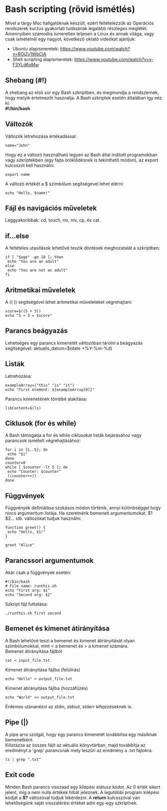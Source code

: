 # Bash scripting (rövid ismétlés)
Mivel a tárgy Msc hallgatóknak készült, ezért feltételezzük az Operációs rendszerek kurzus gyakorlati tudásának legalább részleges meglétét. 
Amennyiben számodra ismeretlen teljesen a Linux és annak világa, vagy csak ismételnél egy nagyot, következő oktató videókat ajánljuk:

- Ubuntu alapismeretek: https://www.youtube.com/watch?v=ROjZy1WbCIA
- Shell scripting alapismeretek: https://www.youtube.com/watch?v=v-F3YLd6oMw
## Shebang (#!)
A shebang az első sor egy Bash szkriptben, és megmondja a rendszernek, hogy melyik értelmezőt használja. A Bash szkriptek esetén általában így néz ki:<br>
__#!/bin/bash__
## Változók
Változók létrehozása értékadással:<br>
```shell
name="John"
```
Hogy ez a változó használható legyen az Bash által indított programokban vagy szkriptekben (egy fajta öröklődésnek is tekinthető módon), az export kulcsszót kell használni.
```shell
export name
```
A változó értékét a $ szimbólum segítségével lehet elérni:
```shell
echo "Hello, $name!"
```
## Fájl és navigációs műveletek
Leggyakoribbak: cd, touch, rm, mv, cp, és cat.
## if...else
A feltételes utasítások lehetővé teszik döntések meghozatalát a szkriptben:
```shell
if [ "$age" -ge 18 ]; then
 echo "You are an adult"
else
 echo "You are not an adult"
fi
```
## Aritmetikai műveletek
A (( )) segítségével lehet aritmetikai műveleteket végrehajtani:
```shell
score=$((5 + 3))
echo "5 + 3 = $score"
```
## Parancs beágyazás
Lehetséges egy parancs kimenetét változóban tárolni a beágyazás segítségével:
aktualis_datum=$(date +%Y-%m-%d)
## Listák
Létrehozása:
```shell
exampleArray=("this" "is" "it")
echo "First element: ${exampleArray[0]}"
```
Parancs kimenetének tömbbé alakítása:
```shell
libContent=$(ls)
```
## Ciklusok (for és while)
A Bash támogatja a for és while ciklusokat listák bejárásához vagy parancsok ismételt végrehajtásához:
```shell
for i in {1..5}; do
 echo "$i"
done
counter=0
while [ $counter -lt 5 ]; do
 echo "Counter: $counter"
 ((counter++))
done
```
## Függvények
Függvények definiálása szokásos módon történik, annyi különbséggel hogy nincs argumentum listája. Ha szeretnénk bemeneti argumentumokat, $1 $2... stb. változókat tudjuk használni.
```shell
function greet() {
 echo "Hello, $1!"
}

greet "Alice"
```
## Parancssori argumentumok
Akár csak a függvények esetén:
```shell
#!/bin/bash
# File name: runthis.sh
echo "First arg: $1"
echo "Second arg: $2"
```
Szkript fájl futtatása:
```shell
./runthis.sh first second
```
## Bemenet és kimenet átirányítása
A Bash lehetővé teszi a bemenet és kimenet átirányítását olyan szimbólumokkal, mint < a bemenet és > a kimenet számára.<br>
Bemenet átirányítása fájlból
```shell
cat < input_file.txt
```
Kimenet átirányítása fájlba (felülírás)
```shell
echo "Hello" > output_file.txt
```
Kimenet átirányítása fájlba (hozzáfűzés)
```shell
echo "World" >> output_file.txt
```
Érdemes utánanézni az stdin, stdout, stderr kifejezéseknek is.
## Pipe (|)
A pipe arra szolgál, hogy egy parancs kimenetét továbbítsa egy másiknak bemenetként.<br>
Kilistázza az összes fájlt az aktuális könyvtárban, majd továbbítja az eredményt a 'grep' parancsnak mely leszűri az eredmény a .txt fájlokra.
```shell
ls | grep ".txt"
```
## Exit code
Minden Bash parancs visszaad egy kilépési státusz kódot. Az 0 érték sikert jelent, míg a nem nulla értékek hibát jeleznek. A legutóbbi program kilépési kódját a __$?__ változóval tudjuk lekérdezni. A __return__ kulcsszóval van lehetőségünk saját visszatérési értéket adni egy-egy szkriptnek.